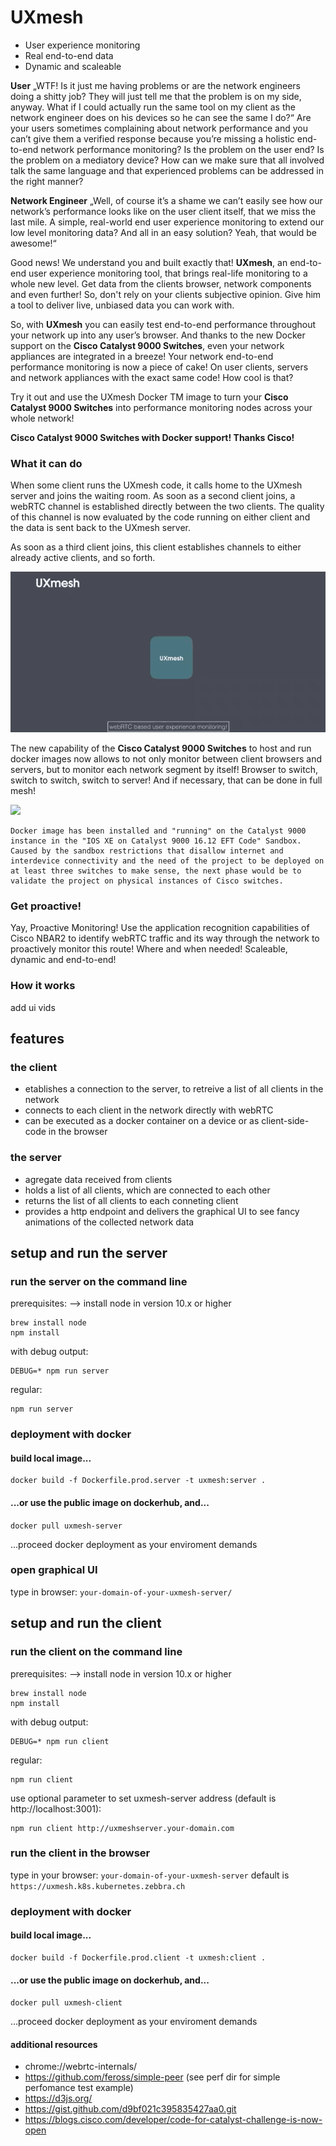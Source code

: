 # UXmesh
* User experience monitoring
* Real end-to-end data
* Dynamic and scaleable


**User**
„WTF! Is it just me having problems or are the network engineers doing a shitty job? They will just tell me that the problem is on my side, anyway. What if I could actually run the same tool on my client as the network engineer does on his devices so he can see the same I do?“
Are your users sometimes complaining about network performance and you can’t give them a verified response because you’re missing a holistic end-to-end network performance monitoring?
Is the problem on the user end? Is the problem on a mediatory device? How can we make sure that all involved talk the same language and that experienced problems can be addressed in the right manner?

**Network Engineer**
„Well, of course it’s a shame we can’t easily see how our network’s performance looks like on the user client itself, that we miss the last mile. A simple, real-world end user experience monitoring to extend our low level monitoring data? And all in an easy solution? Yeah, that would be awesome!“

Good news! We understand you and built exactly that!
**UXmesh**, an end-to-end user experience monitoring tool, that brings real-life monitoring to a whole new level.
Get data from the clients browser, network components and even further!
So, don't rely on your clients subjective opinion. Give him a tool to deliver live, unbiased data you can work with.

So, with **UXmesh** you can easily test end-to-end performance throughout your network up into any user’s browser. And thanks to the new Docker support on the **Cisco Catalyst 9000 Switches**, even your network appliances are integrated in a breeze! Your network end-to-end performance monitoring is now a piece of cake!
On user clients, servers and network appliances with the exact same code! How cool is that?

Try it out and use the UXmesh Docker TM image to turn your **Cisco Catalyst 9000 Switches** into performance monitoring nodes across your whole network!

**Cisco Catalyst 9000 Switches with Docker support! Thanks Cisco!**

### What it can do

When some client runs the UXmesh code, it calls home to the UXmesh server and joins the waiting room. As soon as a second client joins, a webRTC channel is established directly between the two clients. The quality of this channel is now evaluated by the code running on either client and the data is sent back to the UXmesh server.

As soon as a third client joins, this client establishes channels to either already active clients, and so forth.

![](cisco_code4catalyst_gif1.gif)

The new capability of the **Cisco Catalyst 9000 Switches** to host and run docker images now allows to not only monitor between client browsers and servers, but to monitor each network segment by itself! Browser to switch, switch to switch, switch to server!
And if necessary, that can be done in full mesh!

![](cisco_code4catalyst_gif2.gif)
```
Docker image has been installed and "running" on the Catalyst 9000 instance in the "IOS XE on Catalyst 9000 16.12 EFT Code" Sandbox.
Caused by the sandbox restrictions that disallow internet and interdevice connectivity and the need of the project to be deployed on at least three switches to make sense, the next phase would be to validate the project on physical instances of Cisco switches. 
```
### Get proactive!

Yay, Proactive Monitoring! Use the application recognition capabilities of Cisco NBAR2 to identify webRTC traffic and its way through the network to proactively monitor this route! Where and when needed! Scaleable, dynamic and end-to-end!

### How it works
add ui vids

## features
### the client
+ etablishes a connection to the server, to retreive a list of all clients in the network
+ connects to each client in the network directly with webRTC
+ can be executed as a docker container on a device or as client-side-code in the browser
### the server
+ agregate data received from clients
+ holds a list of all clients, which are connected to each other
+ returns the list of all clients to each conneting client
+ provides a http endpoint and delivers the graphical UI to see fancy animations of the collected network data

## setup and run the server
### run the server on the command line
prerequisites:
--> install node in version 10.x or higher
```
brew install node
npm install
```
with debug output:
```
DEBUG=* npm run server
```
regular:
```
npm run server
```

### deployment with docker

#### build local image...
```
docker build -f Dockerfile.prod.server -t uxmesh:server .
```

#### ...or use the public image on dockerhub, and...

```docker pull uxmesh-server```

...proceed docker deployment as your enviroment demands

### open graphical UI

type in browser: `your-domain-of-your-uxmesh-server/`


## setup and run the client
### run the client on the command line
prerequisites:
--> install node in version 10.x or higher
```
brew install node
npm install
```
with debug output:
```
DEBUG=* npm run client
```
regular:
```
npm run client
```
use optional parameter to set uxmesh-server address (default is http://localhost:3001):
```
npm run client http://uxmeshserver.your-domain.com
```

### run the client in the browser

type in your browser: `your-domain-of-your-uxmesh-server`
default is `https://uxmesh.k8s.kubernetes.zebbra.ch` 

### deployment with docker

#### build local image...
```
docker build -f Dockerfile.prod.client -t uxmesh:client .
```

#### ...or use the public image on dockerhub, and...

```docker pull uxmesh-client```

...proceed docker deployment as your enviroment demands

#### additional resources

  * chrome://webrtc-internals/
  * https://github.com/feross/simple-peer (see perf dir for simple perfomance test example)
  * https://d3js.org/
  * https://gist.github.com/d9bf021c395835427aa0.git
  * https://blogs.cisco.com/developer/code-for-catalyst-challenge-is-now-open

